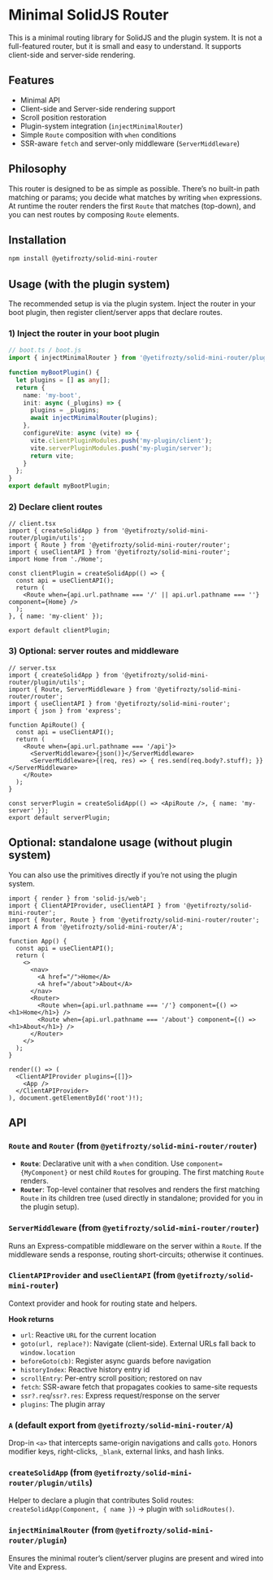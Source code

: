# Minimal SolidJS Router

This is a minimal routing library for SolidJS and the plugin system. It is not a full-featured router, but it is small and easy to understand. It supports client-side and server-side rendering.

## Features

-   Minimal API
-   Client-side and Server-side rendering support
-   Scroll position restoration
-   Plugin-system integration (`injectMinimalRouter`)
-   Simple `Route` composition with `when` conditions
-   SSR-aware `fetch` and server-only middleware (`ServerMiddleware`)

## Philosophy

This router is designed to be as simple as possible. There’s no built-in path matching or params; you decide what matches by writing `when` expressions. At runtime the router renders the first `Route` that matches (top-down), and you can nest routes by composing `Route` elements.

## Installation

```sh
npm install @yetifrozty/solid-mini-router
```

## Usage (with the plugin system)

The recommended setup is via the plugin system. Inject the router in your boot plugin, then register client/server apps that declare routes.

### 1) Inject the router in your boot plugin

```ts
// boot.ts / boot.js
import { injectMinimalRouter } from '@yetifrozty/solid-mini-router/plugin';

function myBootPlugin() {
  let plugins = [] as any[];
  return {
    name: 'my-boot',
    init: async (_plugins) => {
      plugins = _plugins;
      await injectMinimalRouter(plugins);
    },
    configureVite: async (vite) => {
      vite.clientPluginModules.push('my-plugin/client');
      vite.serverPluginModules.push('my-plugin/server');
      return vite;
    }
  };
}
export default myBootPlugin;
```

### 2) Declare client routes

```tsx
// client.tsx
import { createSolidApp } from '@yetifrozty/solid-mini-router/plugin/utils';
import { Route } from '@yetifrozty/solid-mini-router/router';
import { useClientAPI } from '@yetifrozty/solid-mini-router';
import Home from './Home';

const clientPlugin = createSolidApp(() => {
  const api = useClientAPI();
  return (
    <Route when={api.url.pathname === '/' || api.url.pathname === ''} component={Home} />
  );
}, { name: 'my-client' });

export default clientPlugin;
```

### 3) Optional: server routes and middleware

```tsx
// server.tsx
import { createSolidApp } from '@yetifrozty/solid-mini-router/plugin/utils';
import { Route, ServerMiddleware } from '@yetifrozty/solid-mini-router/router';
import { useClientAPI } from '@yetifrozty/solid-mini-router';
import { json } from 'express';

function ApiRoute() {
  const api = useClientAPI();
  return (
    <Route when={api.url.pathname === '/api'}>
      <ServerMiddleware>{json()}</ServerMiddleware>
      <ServerMiddleware>{(req, res) => { res.send(req.body?.stuff); }}</ServerMiddleware>
    </Route>
  );
}

const serverPlugin = createSolidApp(() => <ApiRoute />, { name: 'my-server' });
export default serverPlugin;
```

## Optional: standalone usage (without plugin system)

You can also use the primitives directly if you’re not using the plugin system.

```tsx
import { render } from 'solid-js/web';
import { ClientAPIProvider, useClientAPI } from '@yetifrozty/solid-mini-router';
import { Router, Route } from '@yetifrozty/solid-mini-router/router';
import A from '@yetifrozty/solid-mini-router/A';

function App() {
  const api = useClientAPI();
  return (
    <>
      <nav>
        <A href="/">Home</A>
        <A href="/about">About</A>
      </nav>
      <Router>
        <Route when={api.url.pathname === '/'} component={() => <h1>Home</h1>} />
        <Route when={api.url.pathname === '/about'} component={() => <h1>About</h1>} />
      </Router>
    </>
  );
}

render(() => (
  <ClientAPIProvider plugins={[]}> 
    <App />
  </ClientAPIProvider>
), document.getElementById('root')!);
```

## API

### `Route` and `Router` (from `@yetifrozty/solid-mini-router/router`)

-   **`Route`**: Declarative unit with a `when` condition. Use `component={MyComponent}` or nest child `Route`s for grouping. The first matching `Route` renders.
-   **`Router`**: Top-level container that resolves and renders the first matching `Route` in its children tree (used directly in standalone; provided for you in the plugin setup).

### `ServerMiddleware` (from `@yetifrozty/solid-mini-router/router`)

Runs an Express-compatible middleware on the server within a `Route`. If the middleware sends a response, routing short-circuits; otherwise it continues.

### `ClientAPIProvider` and `useClientAPI` (from `@yetifrozty/solid-mini-router`)

Context provider and hook for routing state and helpers.

**Hook returns**
-   `url`: Reactive `URL` for the current location
-   `goto(url, replace?)`: Navigate (client-side). External URLs fall back to `window.location`
-   `beforeGoto(cb)`: Register async guards before navigation
-   `historyIndex`: Reactive history entry id
-   `scrollEntry`: Per-entry scroll position; restored on nav
-   `fetch`: SSR-aware fetch that propagates cookies to same-site requests
-   `ssr?.req`/`ssr?.res`: Express request/response on the server
-   `plugins`: The plugin array

### `A` (default export from `@yetifrozty/solid-mini-router/A`)

Drop-in `<a>` that intercepts same-origin navigations and calls `goto`. Honors modifier keys, right-clicks, `_blank`, external links, and hash links.

### `createSolidApp` (from `@yetifrozty/solid-mini-router/plugin/utils`)

Helper to declare a plugin that contributes Solid routes: `createSolidApp(Component, { name })` → plugin with `solidRoutes()`.

### `injectMinimalRouter` (from `@yetifrozty/solid-mini-router/plugin`)

Ensures the minimal router’s client/server plugins are present and wired into Vite and Express.